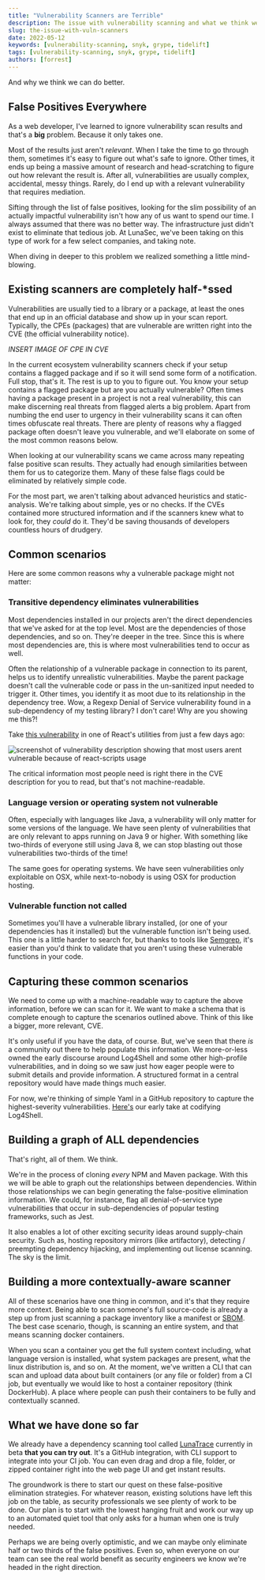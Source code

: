 ```yaml
---
title: "Vulnerability Scanners are Terrible"
description: The issue with vulnerability scanning and what we think we can do about it
slug: the-issue-with-vuln-scanners
date: 2022-05-12
keywords: [vulnerability-scanning, snyk, grype, tidelift]
tags: [vulnerability-scanning, snyk, grype, tidelift]
authors: [forrest]
---
```


<!--
  ~ Copyright by LunaSec (owned by Refinery Labs, Inc)
  ~
  ~ Licensed under the Creative Commons Attribution-ShareAlike 4.0 International
  ~ (the "License"); you may not use this file except in compliance with the
  ~ License. You may obtain a copy of the License at
  ~
  ~ https://creativecommons.org/licenses/by-sa/4.0/legalcode
  ~
  ~ See the License for the specific language governing permissions and
  ~ limitations under the License.
  ~
-->

And why we think we can do better.
## False Positives Everywhere
As a web developer, I've learned to ignore vulnerability scan results and that's a **big** problem. Because it only takes one.

Most of the results just aren't
*relevant*. When I take the time to go through them, sometimes it's easy to figure out what's safe to ignore.
Other times, it ends up being a massive amount of research and head-scratching to figure out how relevant the result is. After all, vulnerabilities are
usually complex, accidental, messy things. Rarely, do I end up with a relevant vulnerability that requires mediation.

<!--truncate-->

Sifting through the list of false positives, looking
for the slim possibility of an actually impactful vulnerability isn't how any of us want to spend our time. I always assumed
that there was no better way. The infrastructure just didn't exist to eliminate that tedious job. At LunaSec,
we've been taking on this type of work for a few select companies, and taking note.

When diving in deeper to this problem we realized something a little mind-blowing.

## Existing scanners are completely half-*ssed

Vulnerabilities are usually tied to a library or a package, at least the ones that end up in an official database and show up in your scan report.
Typically, the CPEs (packages) that are vulnerable are written right into the CVE (the official vulnerability notice).

*INSERT IMAGE OF CPE IN CVE*

In the current ecosystem vulnerability scanners check if your setup contains a flagged package and if so it will send some form of a notification. Full stop, that's it.
The rest is up to you to figure out. You know your setup contains a flagged package but are you actually vulnerable? Often times having a package present 
in a project is not a real vulnerability, this can make discerning real threats from flagged alerts a big problem. Apart from numbing 
the end user to urgency in their vulnerability scans it can often times obfuscate real threats. There are plenty of reasons why 
a flagged package often doesn't leave you vulnerable, and we'll elaborate on some of the most common reasons below.


When looking at our vulnerability scans we came across many repeating false positive scan results. They actually had enough similarities between them for us to categorize them.
Many of these false flags could be eliminated by relatively simple code.

For the most part, we aren't talking about advanced heuristics and static-analysis.
We're talking about simple, yes or no checks. If the CVEs contained more structured information and if the scanners knew what to
look for, they *could* do it. They'd be saving thousands of developers countless hours of drudgery.

## Common scenarios

Here are some common reasons why a vulnerable package might not matter:

### Transitive dependency eliminates vulnerabilities

Most dependencies installed in our projects aren't the direct dependencies that we've asked for at the top level. Most are the dependencies of those dependencies, and so on.
They're deeper in the tree. Since this is where most dependencies are, this is where most vulnerabilities tend to occur as well.

Often the relationship of a vulnerable package in connection to its parent, helps us to identify unrealistic vulnerabilities.
Maybe the parent package doesn't call the vulnerable code or pass in the un-sanitized input needed to trigger it. Other times,
you identify it as moot due to its relationship in the dependency tree. Wow, a Regexp Denial of Service vulnerability found in a sub-dependency of my testing
library? I don't care! Why are you showing me this?!

Take [this vulnerability](https://nvd.nist.gov/vuln/detail/CVE-2021-24033)
in one of React's utilities from just a few days ago:

![screenshot of vulnerability description showing that most users arent vulnerable because of react-scripts usage](/img/react-vuln.png)

The critical information most people need is right there in the CVE description for you to read, but that's not machine-readable.

### Language version or operating system not vulnerable

Often, especially with languages like Java, a vulnerability will only matter for some versions of the language.  We have seen plenty 
of vulnerabilities that are only relevant to apps running on Java 9 or higher. With something like two-thirds of everyone still using Java 8,
we can stop blasting out those vulnerabilities two-thirds of the time! 

The same goes for operating systems. We have seen vulnerabilities only exploitable on OSX, while next-to-nobody is using OSX
for production hosting.

### Vulnerable function not called

Sometimes you'll have a vulnerable library installed, (or one of your dependencies has it installed) but the vulnerable function
isn't being used.  This one is a little harder to search for, but thanks to tools like [Semgrep](https://semgrep.dev/), it's easier than you'd think to validate that you
aren't using these vulnerable functions in your code. 

## Capturing these common scenarios

We need to come up with a machine-readable way to capture the above information, before we can scan for it.
We want to make a schema that is complete enough to capture the scenarios outlined above. Think of this like a bigger, more relevant, 
CVE. 

It's only useful if you have the data, of course. But, we've seen that there *is* a community out there to help populate this information. 
We more-or-less owned the early discourse around Log4Shell and some other high-profile vulnerabilities, and in doing so we saw just how eager 
people were to submit details and provide information. A structured format in a central repository would have made things much easier.

For now, we're thinking of simple Yaml in a GitHub repository to capture the highest-severity vulnerabilities. [Here's](https://github.com/lunasec-io/lunasec/blob/master/guides/LUNATOPIC-20220422-1-TEST-TOPIC/metadata.yaml) our early take
at codifying Log4Shell. 

## Building a graph of ALL dependencies
That's right, all of them. We think. 

We're in the process of cloning *every* NPM and Maven package.
With this we will be able to graph out the relationships between dependencies. Within those relationships we can begin generating the false-positive elimination information.
We could, for instance, flag all denial-of-service type vulnerabilities that occur in sub-dependencies of popular testing frameworks, such as Jest.

It also enables a lot of other exciting security ideas around supply-chain security. Such as, hosting repository mirrors (like artifactory), 
detecting / preempting dependency hijacking, and implementing out license scanning. The sky is the limit.


## Building a more contextually-aware scanner

All of these scenarios have one thing in common, and it's that they require more context. Being able to scan someone's full source-code is already a step up
from just scanning a package inventory like a manifest or [SBOM](https://www.ntia.gov/SBOM).  The best case scenario, though, is scanning an entire system, and that means scanning docker containers.  

When you scan a container you get the full system context including, what language version is installed, what system packages are present, what the linux distribution is, and so on.
At the moment, we've written a CLI that can scan and upload data about built containers (or any file or folder) from a CI job, but eventually
we would like to host a container repository (think DockerHub). A place where people can push their containers to be fully and contextually scanned. 

## What we have done so far
We already have a dependency scanning tool called [LunaTrace](https://lunatrace.lunasec.io/) currently in beta **that you can try out**.  It's a GitHub integration, 
with CLI support to integrate into your CI job. You can even drag and drop a file, folder, or zipped container right into the web page UI and get instant results. 

The groundwork is there to start our quest on these false-positive elimination strategies. For whatever reason, existing solutions 
have left this job on the table, as security professionals we see plenty of work to be done.
Our plan is to start with the lowest hanging fruit and work our way up to an automated quiet tool that only asks for a human when one is truly needed. 

Perhaps we are being overly optimistic, and we can maybe only eliminate half or two thirds of the false positives. Even so, when everyone on our team can see
the real world benefit as security engineers we know we're headed in the right direction. 
